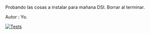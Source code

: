 
Probando las cosas a instalar para mañana DSI. Borrar al terminar.

Autor : Yo.

[![Tests](https://github.com/alu0100283433/borrameDSI/actions/workflows/node.js.yml/badge.svg)](https://github.com/alu0100283433/borrameDSI/actions/workflows/node.js.yml)
